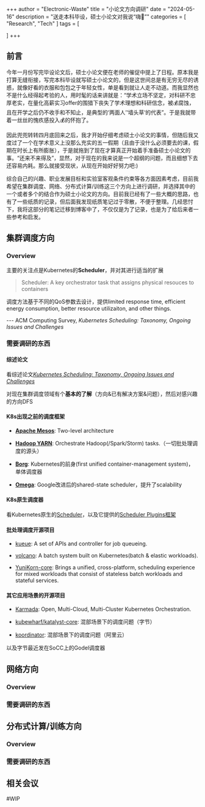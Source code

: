 +++
author = "Electronic-Waste"
title = "小论文方向调研"
date = "2024-05-16"
description = "送走本科毕设，硕士小论文对我说“嗨👋”"
categories = [
    "Research",
    "Tech"
]
tags = [
   
]
+++

## 前言

今年一月份写完毕设论文后，硕士小论文便在老师的催促中提上了日程。原本我是打算无缝衔接，写完本科毕设就写硕士小论文的，但是这世间总是有无穷无尽的诱惑，就像好看的衣服和包包之于年轻女性，单是看到就让人走不动道。而我显然也不是什么经得起考验的人，用时髦的话来讲就是：“学术立场不坚定，对科研不忠厚老实，在量化高薪实习offer的围猎下丧失了学术理想和科研信念，被💰腐蚀，且在开学之后仍不收手和不知止，是典型的‘两面人’‘墙头草‘的代表”。于是我就带着一丝丝的愧疚感投入💰的怀抱了。

因此兜兜转转四月底回来之后，我才开始仔细考虑硕士小论文的事情，但随后我又度过了一个在学术意义上没那么充实的五一假期（且由于没什么必须要去的课，假期在时长上有所膨胀），于是就拖到了现在才算真正开始着手准备硕士小论文的事。“还来不来得及”，显然，对于现在的我来说是一个超纲的问题，而且细想下去还容易内耗。那么就接受现状，从现在开始好好努力吧:)

综合自己的兴趣、职业发展目标和实验室客观条件约束等各方面因素考虑，目前我希望在集群调度、网络、分布式计算/训练这三个方向上进行调研，并选择其中的一个或者多个的结合作为硕士小论文的方向。目前我已经有了一些大概的思路，也有了一些纸质的记录，但后面我发现纸质笔记过于零散，不便于整理。几经思忖下，我将这部分的笔记迁移到博客中了，不仅仅是为了记录，也是为了给后来者一些参考和启发。

## 集群调度方向

### Overview

主要的关注点是Kubernetes的**Scheduler**，并对其进行适当的扩展

> Scheduler: A key orchestrator task that assigns physical resouces to containers

调度方法基于不同的QoS参数去设计，提供limited response time, efficient energy consumption, better resource utilizaiton, and other things.

--- ACM Computing Survey, *Kubernetes Scheduling: Taxonomy, Ongoing Issues and Challenges*

### 需要调研的东西

#### 综述论文

看综述论文[*Kubernetes Scheduling: Taxonomy, Ongoing Issues and Challenges*](https://dl.acm.org/doi/abs/10.1145/3539606)

对现在集群调度领域有个**基本的了解**（方向&已有解决方案&问题），然后对感兴趣的方向DFS

#### K8s出现之前的调度框架

- [**Apache Mesos**](https://github.com/apache/mesos): Two-level architecture

- [**Hadoop YARN**](https://github.com/yarnpkg/yarn): Orchestrate Hadoop(/Spark/Storm) tasks.（一切批处理调度的源头）

- [**Borg**](https://dl.acm.org/doi/pdf/10.1145/2741948.2741964): Kubernetes的前身(first unified container-management system)，单体调度器

- [**Omega**](https://dl.acm.org/doi/abs/10.1145/2465351.2465386): Google改进后的shared-state scheduler，提升了scalability

#### K8s原生调度器

看Kubernetes原生的[Scheduler](https://github.com/kubernetes/kubernetes)，以及它提供的[Scheduler Plugins框架](https://github.com/kubernetes-sigs/scheduler-plugins)

#### 批处理调度开源项目

- [kueue](https://github.com/kubernetes-sigs/kueue): A set of APIs and controller for job queueing.

- [volcano](https://github.com/volcano-sh/volcano): A batch system built on Kubernetes(batch & elastic workloads).

- [YuniKorn-core](https://github.com/apache/yunikorn-core): Brings a unified, cross-platform, scheduling experience for mixed workloads that consist of stateless batch workloads and stateful services.

#### 其它应用场景的开源项目

- [Karmada](https://github.com/karmada-io/karmada): Open, Multi-Cloud, Multi-Cluster Kubernetes Orchestration.

- [kubewharf/katalyst-core](https://github.com/kubewharf/katalyst-core): 混部场景下的调度问题（字节）

- [koordinator](https://github.com/koordinator-sh/koordinator): 混部场景下的调度问题（阿里云）

以及字节最近发在SoCC上的Godel调度器

## 网络方向

### Overview

### 需要调研的东西

## 分布式计算/训练方向

### Overview

### 需要调研的东西

## 相关会议

#WIP
